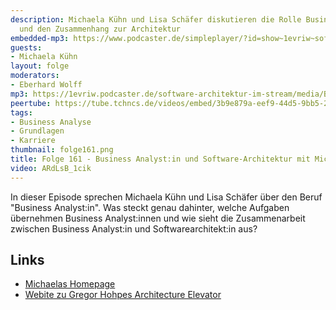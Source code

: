 ```yaml
---
description: Michaela Kühn und Lisa Schäfer diskutieren die Rolle Business-Analyst:in
  und den Zusammenhang zur Architektur
embedded-mp3: https://www.podcaster.de/simpleplayer/?id=show~1evriw~software-architektur-im-stream~pod-8aeaa8e65b323f290df1f6f8bc&v=1682080890
guests:
- Michaela Kühn
layout: folge
moderators:
- Eberhard Wolff
mp3: https://1evriw.podcaster.de/software-architektur-im-stream/media/Business_Analystin_und_Software-Architektur_mit_Michaela_Kuehn.mp3
peertube: https://tube.tchncs.de/videos/embed/3b9e879a-eef9-44d5-9bb5-27196178de20
tags:
- Business Analyse
- Grundlagen
- Karriere
thumbnail: folge161.png
title: Folge 161 - Business Analyst:in und Software-Architektur mit Michaela Kühn
video: ARdLsB_1cik
---
```


In dieser Episode sprechen Michaela Kühn und Lisa Schäfer über den
Beruf "Business Analyst:in". Was steckt genau dahinter, welche
Aufgaben übernehmen Business Analyst:innen und wie sieht die
Zusammenarbeit zwischen Business Analyst:in und Softwarearchitekt:in
aus?

## Links

* [Michaelas Homepage](https://www.michaela-kuehn.com/)
* [Webite zu Gregor Hohpes Architecture Elevator](https://architectelevator.com/)
